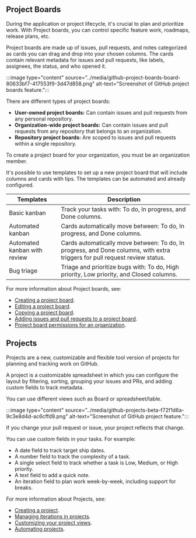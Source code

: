 ## Project Boards

During the application or project lifecycle, it's crucial to plan and prioritize work. With Project boards, you can control specific feature work, roadmaps, release plans, etc.

Project boards are made up of issues, pull requests, and notes categorized as cards you can drag and drop into your chosen columns. The cards contain relevant metadata for issues and pull requests, like labels, assignees, the status, and who opened it.

:::image type="content" source="../media/github-project-boards-board-80633bf7-417553f9-3d47d858.png" alt-text="Screenshot of GitHub project boards feature.":::


There are different types of project boards:

 -  **User-owned project boards:** Can contain issues and pull requests from any personal repository.
 -  **Organization-wide project boards:** Can contain issues and pull requests from any repository that belongs to an organization.
 -  **Repository project boards:** Are scoped to issues and pull requests within a single repository.

To create a project board for your organization, you must be an organization member.

It's possible to use templates to set up a new project board that will include columns and cards with tips. The templates can be automated and already configured.

| **Templates**                | **Description**                                                                                                             |
| ---------------------------- | --------------------------------------------------------------------------------------------------------------------------- |
| Basic kanban                 | Track your tasks with: To do, In progress, and Done columns.                                                                |
| Automated kanban             | Cards automatically move between: To do, In progress, and Done columns.                                                     |
| Automated kanban with review | Cards automatically move between: To do, In progress, and Done columns, with extra triggers for pull request review status. |
| Bug triage                   | Triage and prioritize bugs with: To do, High priority, Low priority, and Closed columns.                                    |

For more information about Project boards, see:

 -  [Creating a project board](https://docs.github.com/articles/creating-a-project-board).
 -  [Editing a project board](https://docs.github.com/articles/editing-a-project-board).
 -  [Copying a project board](https://docs.github.com/articles/copying-a-project-board).
 -  [Adding issues and pull requests to a project board](https://docs.github.com/articles/adding-issues-and-pull-requests-to-a-project-board).
 -  [Project board permissions for an organization](https://docs.github.com/articles/project-board-permissions-for-an-organization).

## Projects

Projects are a new, customizable and flexible tool version of projects for planning and tracking work on GitHub.

A project is a customizable spreadsheet in which you can configure the layout by filtering, sorting, grouping your issues and PRs, and adding custom fields to track metadata.

You can use different views such as Board or spreadsheet/table.

:::image type="content" source="../media/github-projects-beta-f72f1d6a-9c3e8d4d-ac6cffd9.png" alt-text="Screenshot of GitHub project feature.":::


If you change your pull request or issue, your project reflects that change.

You can use custom fields in your tasks. For example:

 -  A date field to track target ship dates.
 -  A number field to track the complexity of a task.
 -  A single select field to track whether a task is Low, Medium, or High priority.
 -  A text field to add a quick note.
 -  An iteration field to plan work week-by-week, including support for breaks.

For more information about Projects, see:

 -  [Creating a project](https://docs.github.com/issues/trying-out-the-new-projects-experience/creating-a-project).
 -  [Managing iterations in projects](https://docs.github.com/issues/trying-out-the-new-projects-experience/managing-iterations).
 -  [Customizing your project views](https://docs.github.com/issues/trying-out-the-new-projects-experience/customizing-your-project-views).
 -  [Automating projects](https://docs.github.com/issues/trying-out-the-new-projects-experience/automating-projects).
